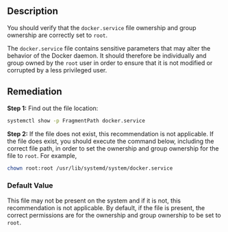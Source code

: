 ## Description

You should verify that the `docker.service` file ownership and group ownership are correctly set to `root`.

The `docker.service` file contains sensitive parameters that may alter the behavior of the Docker daemon. It should therefore be individually and group owned by the `root` user in order to ensure that it is not modified or corrupted by a less privileged user.

## Remediation

**Step 1:** Find out the file location:

```bash
systemctl show -p FragmentPath docker.service
```

**Step 2:** If the file does not exist, this recommendation is not applicable. If the file does
exist, you should execute the command below, including the correct file path, in order to
set the ownership and group ownership for the file to `root`. For example,

```bash
chown root:root /usr/lib/systemd/system/docker.service
```

### Default Value

This file may not be present on the system and if it is not, this recommendation is not
applicable. By default, if the file is present, the correct permissions are for the ownership
and group ownership to be set to `root`.